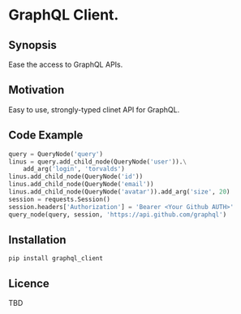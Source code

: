 # GraphQL Client.

## Synopsis
Ease the access to GraphQL APIs.

## Motivation
Easy to use, strongly-typed clinet API for GraphQL.

## Code Example
```python
query = QueryNode('query')
linus = query.add_child_node(QueryNode('user')).\
    add_arg('login', 'torvalds')
linus.add_child_node(QueryNode('id'))
linus.add_child_node(QueryNode('email'))
linus.add_child_node(QueryNode('avatar')).add_arg('size', 20)
session = requests.Session()
session.headers['Authorization'] = 'Bearer <Your Github AUTH>'
query_node(query, session, 'https://api.github.com/graphql')
```

## Installation
`pip install graphql_client`

## Licence
TBD
